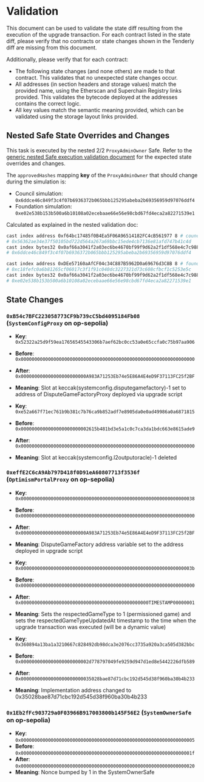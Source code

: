 # Validation

This document can be used to validate the state diff resulting from the execution of the upgrade
transaction. For each contract listed in the state diff, please verify that no contracts or state
changes shown in the Tenderly diff are missing from this document.

Additionally, please verify that for each contract:

- The following state changes (and none others) are made to that contract. This validates that no
  unexpected state changes occur.
- All addresses (in section headers and storage values) match the provided name, using the
  Etherscan and Superchain Registry links provided. This validates the bytecode deployed at the
  addresses contains the correct logic.
- All key values match the semantic meaning provided, which can be validated using the storage
  layout links provided.

## Nested Safe State Overrides and Changes

This task is executed by the nested 2/2 `ProxyAdminOwner` Safe. Refer to the
[generic nested Safe execution validation document](../../../NESTED-VALIDATION.md) for the expected
state overrides and changes.

The `approvedHashes` mapping **key** of the `ProxyAdminOwner` that should change during the
simulation is:

- Council simulation: `0x6ddce46c849f3c4f07b6936372b065bbb125295abeba2b69356959d97076ddf4`
- Foundation simulation: `0xe02e538b153b500a6b10108a02ecebaae66e56e98cbd67fd4eca2a82271539e1`

Calculated as explained in the nested validation doc:

```sh
cast index address 0xf64bc17485f0B4Ea5F06A96514182FC4cB561977 8 # council
# 0x56362ae34e37f50105bd722d564a267a69bbc15ede4cb7136e81afd747b41c4d
cast index bytes32 0x0af66a3041f2a03ec6be4670bf99f9d62a2f1df568e4c7c9887b7ed904f9a2d0 0x56362ae34e37f50105bd722d564a267a69bbc15ede4cb7136e81afd747b41c4d
# 0x6ddce46c849f3c4f07b6936372b065bbb125295abeba2b69356959d97076ddf4
```

```sh
cast index address 0xDEe57160aAfCF04c34C887B5962D0a69676d3C8B 8 # foundation
# 0xc18fefc0a6b81265cf06017c3f1f91c040dc3227321d73c608cfbcf1c5253e5c
cast index bytes32 0x0af66a3041f2a03ec6be4670bf99f9d62a2f1df568e4c7c9887b7ed904f9a2d0 0xc18fefc0a6b81265cf06017c3f1f91c040dc3227321d73c608cfbcf1c5253e5c
# 0xe02e538b153b500a6b10108a02ecebaae66e56e98cbd67fd4eca2a82271539e1
```

## State Changes

### `0xB54c7BFC223058773CF9b739cC5bd4095184Fb08` (`SystemConfigProxy` on op-sepolia)

- **Key**: `0x52322a25d9f59ea17656545543306b7aef62bc0cc53a0e65ccfa0c75b97aa906`
- **Before**: `0x0000000000000000000000000000000000000000000000000000000000000000`
- **After**: `0x000000000000000000000000A983A71253Eb74e5E86A4E4eD9F37113FC25f2BF`
- **Meaning**: Slot at keccak(systemconfig.disputegamefactory)-1 set to address of
  DisputeGameFactoryProxy deployed via upgrade script

- **Key**: `0xe52a667f71ec761b9b381c7b76ca9b852adf7e8905da0e0ad49986a0a6871815`
- **Before**: `0x0000000000000000000000002615b481bd3e5a1c0c7ca3da1bdc663e8615ade9`
- **After**: `0x0000000000000000000000000000000000000000000000000000000000000000`
- **Meaning**: Slot at keccak(systemconfig.l2outputoracle)-1 deleted

### `0xeffE2C6cA9Ab797D418f0D91eA60807713f3536f` (`OptimismPortalProxy` on op-sepolia)

- **Key**: `0x0000000000000000000000000000000000000000000000000000000000000038`
- **Before**: `0x0000000000000000000000000000000000000000000000000000000000000000`
- **After**: `0x000000000000000000000000A983A71253Eb74e5E86A4E4eD9F37113FC25f2BF`
- **Meaning**: DisputeGameFactory address variable set to the address deployed in upgrade script

- **Key**: `0x000000000000000000000000000000000000000000000000000000000000003b`
- **Before**: `0x0000000000000000000000000000000000000000000000000000000000000000`
- **After**: `0x00000000000000000000000000000000000000000000000TIMESTAMP00000001`
- **Meaning**: Sets the respectedGameType to 1 (permissioned game) and sets the
  respectedGameTypeUpdatedAt timestamp to the time when the upgrade transaction was executed (will
  be a dynamic value)

- **Key**: `0x360894a13ba1a3210667c828492db98dca3e2076cc3735a920a3ca505d382bbc`
- **Before**: `0x0000000000000000000000002d778797049fe9259d947d1ed8e5442226dfb589`
- **After**: `0x00000000000000000000000035028bae87d71cbc192d545d38f960ba30b4b233`
- **Meaning**: Implementation address changed to 0x35028bae87d71cbc192d545d38f960ba30b4b233

### `0x1Eb2fFc903729a0F03966B917003800b145F56E2` (`SystemOwnerSafe` on op-sepolia)

- **Key**: `0x0000000000000000000000000000000000000000000000000000000000000005`
- **Before**: `0x000000000000000000000000000000000000000000000000000000000000001f`
- **After**: `0x0000000000000000000000000000000000000000000000000000000000000020`
- **Meaning**: Nonce bumped by 1 in the SystemOwnerSafe
